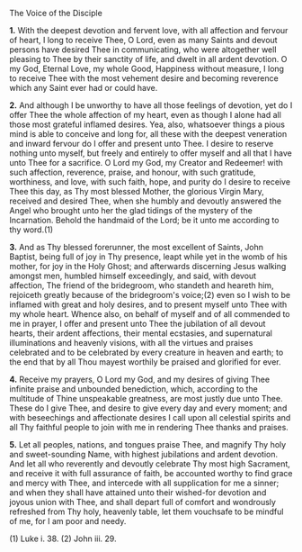 The Voice of the Disciple

**1.** With the deepest devotion and fervent love, with all affection and fervour of heart, I long to receive Thee, O Lord, even as many Saints and devout persons have desired Thee in communicating, who were altogether well pleasing to Thee by their sanctity of life, and dwelt in all ardent devotion. O my God, Eternal Love, my whole Good, Happiness without measure, I long to receive Thee with the most vehement desire and becoming reverence which any Saint ever had or could have.

**2.** And although I be unworthy to have all those feelings of devotion, yet do I offer Thee the whole affection of my heart, even as though I alone had all those most grateful inflamed desires. Yea, also, whatsoever things a pious mind is able to conceive and long for, all these with the deepest veneration and inward fervour do I offer and present unto Thee. I desire to reserve nothing unto myself, but freely and entirely to offer myself and all that I have unto Thee for a sacrifice. O Lord my God, my Creator and Redeemer! with such affection, reverence, praise, and honour, with such gratitude, worthiness, and love, with such faith, hope, and purity do I desire to receive Thee this day, as Thy most blessed Mother, the glorious Virgin Mary, received and desired Thee, when she humbly and devoutly answered the Angel who brought unto her the glad tidings of the mystery of the Incarnation. Behold the handmaid of the Lord; be it unto me according to thy word.(1)

**3.** And as Thy blessed forerunner, the most excellent of Saints, John Baptist, being full of joy in Thy presence, leapt while yet in the womb of his mother, for joy in the Holy Ghost; and afterwards discerning Jesus walking amongst men, humbled himself exceedingly, and said, with devout affection, The friend of the bridegroom, who standeth and heareth him, rejoiceth greatly because of the bridegroom\'s voice;(2) even so I wish to be inflamed with great and holy desires, and to present myself unto Thee with my whole heart. Whence also, on behalf of myself and of all commended to me in prayer, I offer and present unto Thee the jubilation of all devout hearts, their ardent affections, their mental ecstasies, and supernatural illuminations and heavenly visions, with all the virtues and praises celebrated and to be celebrated by every creature in heaven and earth; to the end that by all Thou mayest worthily be praised and glorified for ever.

**4.** Receive my prayers, O Lord my God, and my desires of giving Thee infinite praise and unbounded benediction, which, according to the multitude of Thine unspeakable greatness, are most justly due unto Thee. These do I give Thee, and desire to give every day and every moment; and with beseechings and affectionate desires I call upon all celestial spirits and all Thy faithful people to join with me in rendering Thee thanks and praises.

**5.** Let all peoples, nations, and tongues praise Thee, and magnify Thy holy and sweet-sounding Name, with highest jubilations and ardent devotion. And let all who reverently and devoutly celebrate Thy most high Sacrament, and receive it with full assurance of faith, be accounted worthy to find grace and mercy with Thee, and intercede with all supplication for me a sinner; and when they shall have attained unto their wished-for devotion and joyous union with Thee, and shall depart full of comfort and wondrously refreshed from Thy holy, heavenly table, let them vouchsafe to be mindful of me, for I am poor and needy.

\(1\) Luke i. 38. (2) John iii. 29.

